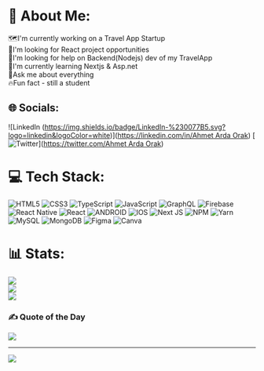 # 💫 About Me:
🗺️I'm currently working on a Travel App Startup<br>💼I'm looking for React project opportunities<br>🤝I'm looking for help on Backend(Nodejs) dev of my TravelApp<br>🌿I'm currently learning Nextjs & Asp.net<br>💬Ask me about everything<br>🔥Fun fact - still a student<br>


## 🌐 Socials:
![LinkedIn (https://img.shields.io/badge/LinkedIn-%230077B5.svg?logo=linkedin&logoColor=white)]([https://linkedin.com/in/Ahmet Arda Orak](https://www.linkedin.com/in/ahmet-arda-orak/)) [![Twitter](https://img.shields.io/badge/Twitter-%231DA1F2.svg?logo=Twitter&logoColor=white)]([https://twitter.com/Ahmet Arda Orak](https://twitter.com/the_orak_arda)) 

# 💻 Tech Stack:
![HTML5](https://img.shields.io/badge/html5-%23E34F26.svg?style=for-the-badge&logo=html5&logoColor=white) ![CSS3](https://img.shields.io/badge/css3-%231572B6.svg?style=for-the-badge&logo=css3&logoColor=white) ![TypeScript](https://img.shields.io/badge/typescript-%23007ACC.svg?style=for-the-badge&logo=typescript&logoColor=white) ![JavaScript](https://img.shields.io/badge/javascript-%23323330.svg?style=for-the-badge&logo=javascript&logoColor=%23F7DF1E) ![GraphQL](https://img.shields.io/badge/-GraphQL-E10098?style=for-the-badge&logo=graphql&logoColor=white) ![Firebase](https://img.shields.io/badge/firebase-%23039BE5.svg?style=for-the-badge&logo=firebase) ![React Native](https://img.shields.io/badge/react_native-%2320232a.svg?style=for-the-badge&logo=react&logoColor=%2361DAFB) ![React](https://img.shields.io/badge/react-%2320232a.svg?style=for-the-badge&logo=react&logoColor=%2361DAFB) ![ANDROID](https://img.shields.io/badge/android-%2320232a.svg?style=for-the-badge&logo=android&logoColor=%a4c639) ![IOS](https://img.shields.io/badge/IOS-%2320232a.svg?style=for-the-badge&logo=apple&logoColor=white) ![Next JS](https://img.shields.io/badge/Next-black?style=for-the-badge&logo=next.js&logoColor=white) ![NPM](https://img.shields.io/badge/NPM-%23000000.svg?style=for-the-badge&logo=npm&logoColor=white) ![Yarn](https://img.shields.io/badge/yarn-%232C8EBB.svg?style=for-the-badge&logo=yarn&logoColor=white) ![MySQL](https://img.shields.io/badge/mysql-%2300f.svg?style=for-the-badge&logo=mysql&logoColor=white) ![MongoDB](https://img.shields.io/badge/MongoDB-%234ea94b.svg?style=for-the-badge&logo=mongodb&logoColor=white) 	![Figma](https://img.shields.io/badge/figma-%23F24E1E.svg?style=for-the-badge&logo=figma&logoColor=white) ![Canva](https://img.shields.io/badge/Canva-%2300C4CC.svg?style=for-the-badge&logo=Canva&logoColor=white)
# 📊 Stats:
![](https://github-readme-stats.vercel.app/api?username=Ahmet-Arda-Orak&theme=dark&hide_border=false&include_all_commits=false&count_private=false)<br/>
![](https://github-readme-streak-stats.herokuapp.com/?user=Ahmet-Arda-Orak&theme=dark&hide_border=false)<br/>
![](https://github-readme-stats.vercel.app/api/top-langs/?username=Ahmet-Arda-Orak&theme=dark&hide_border=false&include_all_commits=false&count_private=false&layout=compact)

### ✍️ Quote of the Day
![](https://quotes-github-readme.vercel.app/api?type=horizontal&theme=radical)

---
[![](https://visitcount.itsvg.in/api?id=Ahmet-Arda-Orak&icon=1&color=0)](https://visitcount.itsvg.in)

<!-- Proudly created with GPRM ( https://gprm.itsvg.in ) -->
